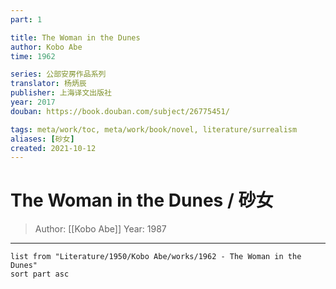 ```yaml
---
part: 1

title: The Woman in the Dunes
author: Kobo Abe
time: 1962

series: 公部安房作品系列
translator: 杨炳辰
publisher: 上海译文出版社
year: 2017
douban: https://book.douban.com/subject/26775451/

tags: meta/work/toc, meta/work/book/novel, literature/surrealism
aliases: [砂女]
created: 2021-10-12
---
```


# The Woman in the Dunes / 砂女
> Author: [[Kobo Abe]]
> Year: 1987

---

```dataview
list from "Literature/1950/Kobo Abe/works/1962 - The Woman in the Dunes"
sort part asc
```